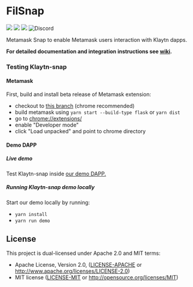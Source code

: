 # FilSnap
![](https://github.com/chainsafe/filsnap/workflows/ci/badge.svg)
![](https://img.shields.io/badge/yarn-%3E%3D1.17.0-orange.svg?style=flat-square)
![](https://img.shields.io/badge/Node.js-%3E%3D12.x-orange.svg?style=flat-square)
![Discord](https://img.shields.io/discord/608204864593461248?color=blue&label=Discord&logo=discord)

Metamask Snap to enable Metamask users interaction with Klaytn dapps.

**For detailed documentation and integration instructions see [wiki](https://github.com/chainsafe/filsnap/wiki).**

### Testing Klaytn-snap

#### Metamask

First, build and install beta release of Metamask extension: 

- checkout to [this branch](https://github.com/MetaMask/metamask-extension/tree/snaps-stable-nov-21) (chrome recommended)
- build metamask using `yarn start --build-type flask` or `yarn dist`
- go to [chrome://extensions/](chrome://extensions/)
- enable "Developer mode"
- click "Load unpacked" and point to chrome directory

#### Demo DAPP

##### Live demo

Test Klaytn-snap inside [our demo DAPP.](http://filsnap.chainsafe.io/)

##### Running Klaytn-snap demo locally

Start our demo locally by running:

- `yarn install`
- `yarn run demo`

## License

This project is dual-licensed under Apache 2.0 and MIT terms:
- Apache License, Version 2.0, ([LICENSE-APACHE](LICENSE-APACHE) or http://www.apache.org/licenses/LICENSE-2.0)
- MIT license ([LICENSE-MIT](LICENSE-MIT) or http://opensource.org/licenses/MIT)
